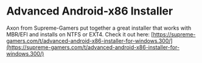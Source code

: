 # Advanced Android-x86 Installer

Axon from Supreme-Gamers put together a great installer that works with MBR/EFI and installs on NTFS or EXT4. Check it out here: [https://supreme-gamers.com/t/advanced-android-x86-installer-for-windows.300/](https://supreme-gamers.com/t/advanced-android-x86-installer-for-windows.300/)



